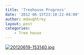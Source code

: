 ```yaml
---
title: 'Treehouse Progress'
date: '2012-06-15T23:10:22-04:00'
author: mdaughtrey
layout: post
categories:
    - Tree house
---
```


[![20120619-153140.jpg](/assets/uploads/2012/06/20120619-153140.jpg)](/assets/uploads/2012/06/20120619-153140.jpg)
